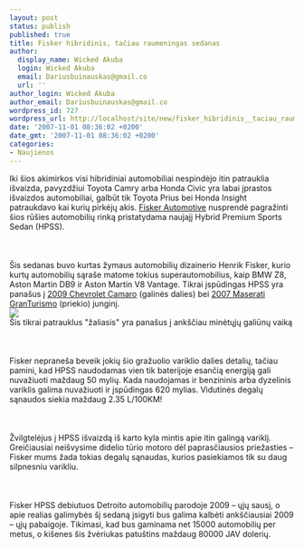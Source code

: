 ```yaml
---
layout: post
status: publish
published: true
title: Fisker hibridinis, tačiau raumeningas sedanas
author:
  display_name: Wicked Akuba
  login: Wicked Akuba
  email: Dariusbuinauskas@gmail.co
  url: ''
author_login: Wicked Akuba
author_email: Dariusbuinauskas@gmail.co
wordpress_id: 727
wordpress_url: http://localhost/site/new/fisker_hibridinis__taciau_raumeningas_sedanas/
date: '2007-11-01 08:36:02 +0200'
date_gmt: '2007-11-01 08:36:02 +0200'
categories:
- Naujienos
---
```

<p>Iki šios akimirkos visi hibridiniai automobiliai nespindėjo itin patrauklia išvaizda, pavyzdžiui Toyota Camry arba Honda Civic yra labai įprastos išvaizdos automobiliai, galbūt tik Toyota Prius bei Honda Insight patraukdavo kai kurių pirkėjų akis. <a class="ns" href="http://www.fiskerautomotive.com/">Fisker Automotive</a> nusprendė pagražinti šios rūšies automobilių rinką pristatydama naujajį Hybrid Premium Sports Sedan (HPSS).<br />
<br><br />
<br>Šis sedanas buvo kurtas žymaus automobilių dizainerio Henrik Fisker, kurio kurtų automobilių sąraše matome tokius superautomobilius, kaip BMW Z8, Aston Martin DB9 ir Aston Martin V8 Vantage. Tikrai įspūdingas HPSS yra panašus į <a class="ns" href="http://www.ipix.lt/out.php/i277530_2006ChevroletCamaroConceptRA1280x960.jpg ">2009 Chevrolet Camaro</a> (galinės dalies) bei <a class="ns" href="http://www.ipix.lt/out.php/i277529_2007MaseratiGranTurismoFrontAndSide1280x960.jpg">2007 Maserati GranTurismo</a> (priekio) junginį.<br><img src="http://www.ipix.lt/out.php/i277753_6473largefiskerhybrid.jpg"><br><span class="saltinis">Šis tikrai patrauklus &quot;žaliasis&quot; yra panašus į ankščiau minėtųjų galiūnų vaiką</span><br />
<br><br />
<br>Fisker nepraneša beveik jokių šio gražuolio variklio dalies detalių, tačiau pamini, kad HPSS naudodamas vien tik baterijoje esančią energiją gali nuvažiuoti maždaug 50 mylių. Kada naudojamas ir benzininis arba dyzelinis variklis galima nuvažiuoti ir įspūdingas 620 mylias. Vidutinės degalų sąnaudos siekia maždaug 2.35 L/100KM!<br />
<br><br />
<br>Žvilgtelėjus į HPSS išvaizdą iš karto kyla mintis apie itin galingą variklį. Greičiausiai neišvysime didelio tūrio motoro dėl paprasčiausios priežasties – Fisker mums žada tokias degalų sąnaudas, kurios pasiekiamos tik su daug silpnesniu varikliu.<br />
<br><br />
<br>Fisker HPSS debiutuos Detroito automobilių parodoje 2009 – ųjų sausį, o apie realias galimybės šį sedaną įsigyti bus galima kalbėti ankščiausiai 2009 – ųjų pabaigoje. Tikimasi, kad bus gaminama net 15000 automobilių per metus, o kišenes šis žvėriukas patuštins maždaug 80000 JAV dolerių.</p>
